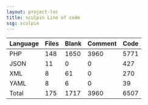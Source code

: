 ```yaml
---
layout: project-loc
title: sculpin Line of code
ssg: sculpin
---
```

<div class="table-responsive">
<table class="table">
<thead><tr>
<th>Language</th>
<th>Files</th>
<th>Blank</th>
<th>Comment</th>
<th>Code</th>
</tr></thead><tbody>
<tr><td>PHP</td><td> 148</td><td> 1650</td><td> 3960</td><td> 5771</td></tr>
<tr><td>JSON</td><td> 11</td><td> 0</td><td> 0</td><td> 427</td></tr>
<tr><td>XML</td><td> 8</td><td> 61</td><td> 0</td><td> 270</td></tr>
<tr><td>YAML</td><td> 8</td><td> 6</td><td> 0</td><td> 39</td></tr>
<tr><td>Total</td><td>175</td><td>1717</td><td>3960</td><td>6507</td></tr>
</tbody></table></div>

